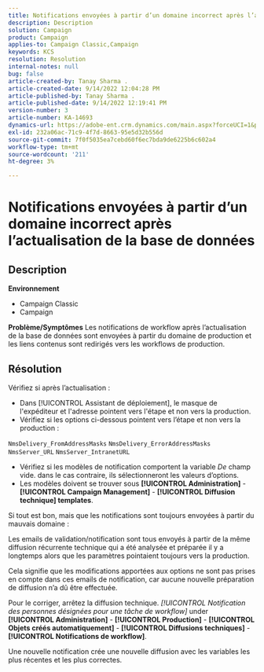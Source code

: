```yaml
---
title: Notifications envoyées à partir d’un domaine incorrect après l’actualisation de la base de données
description: Description
solution: Campaign
product: Campaign
applies-to: Campaign Classic,Campaign
keywords: KCS
resolution: Resolution
internal-notes: null
bug: false
article-created-by: Tanay Sharma .
article-created-date: 9/14/2022 12:04:28 PM
article-published-by: Tanay Sharma .
article-published-date: 9/14/2022 12:19:41 PM
version-number: 3
article-number: KA-14693
dynamics-url: https://adobe-ent.crm.dynamics.com/main.aspx?forceUCI=1&pagetype=entityrecord&etn=knowledgearticle&id=a95eeb5e-2534-ed11-9db1-002248086735
exl-id: 232a06ac-71c9-4f7d-8663-95e5d32b556d
source-git-commit: 7f0f5035ea7cebd60f6ec7bda9de6225b6c602a4
workflow-type: tm+mt
source-wordcount: '211'
ht-degree: 3%

---
```


# Notifications envoyées à partir d’un domaine incorrect après l’actualisation de la base de données

## Description

<b>Environnement</b>
- Campaign Classic
- Campaign



<b>Problème/Symptômes</b>
Les notifications de workflow après l’actualisation de la base de données sont envoyées à partir du domaine de production et les liens contenus sont redirigés vers les workflows de production.


## Résolution


Vérifiez si après l’actualisation :

- Dans [!UICONTROL Assistant de déploiement], le masque de l&#39;expéditeur et l&#39;adresse pointent vers l&#39;étape et non vers la production.
- Vérifiez si les options ci-dessous pointent vers l’étape et non vers la production :


`NmsDelivery_FromAddressMasks`
`NmsDelivery_ErrorAddressMasks`
`NmsServer_URL`
`NmsServer_IntranetURL`



- Vérifiez si les modèles de notification comportent la variable *De* champ vide. dans le cas contraire, ils sélectionneront les valeurs d’options.
- Les modèles doivent se trouver sous <b>[!UICONTROL Administration]</b> - <b>[!UICONTROL Campaign Management]</b> - <b>[!UICONTROL Diffusion technique] templates</b>.




Si tout est bon, mais que les notifications sont toujours envoyées à partir du mauvais domaine :

Les emails de validation/notification sont tous envoyés à partir de la même diffusion récurrente technique qui a été analysée et préparée il y a longtemps alors que les paramètres pointaient toujours vers la production.

Cela signifie que les modifications apportées aux options ne sont pas prises en compte dans ces emails de notification, car aucune nouvelle préparation de diffusion n’a dû être effectuée.

Pour le corriger, arrêtez la diffusion technique. *[!UICONTROL Notification des personnes désignées pour une tâche de workflow]* under <b>[!UICONTROL Administration]</b> - <b>[!UICONTROL Production]</b> - <b>[!UICONTROL Objets créés automatiquement]</b> - <b>[!UICONTROL Diffusions techniques]</b> - <b>[!UICONTROL Notifications de workflow]</b>.

Une nouvelle notification crée une nouvelle diffusion avec les variables les plus récentes et les plus correctes.
